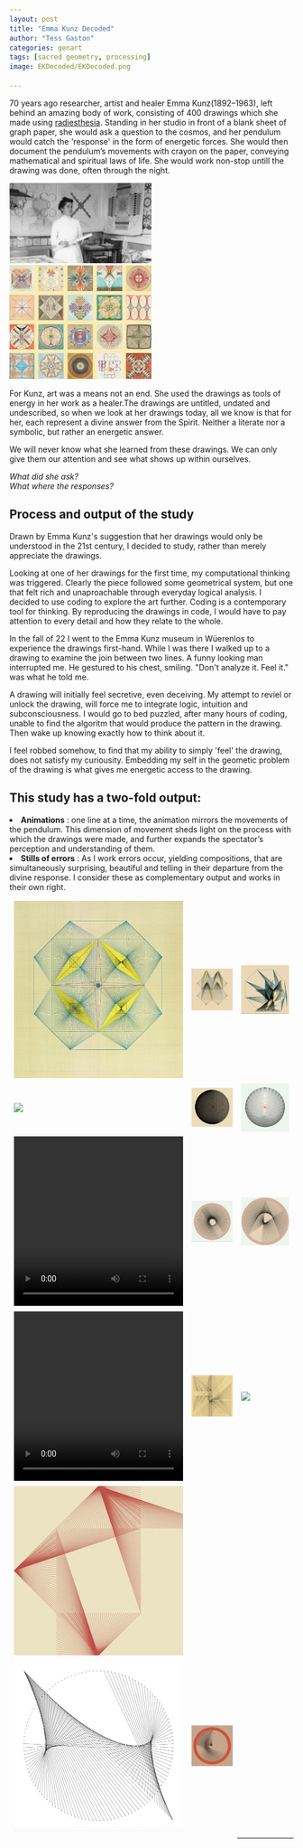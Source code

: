 ```yaml
---
layout: post
title: "Emma Kunz Decoded"
author: "Tess Gaston"
categories: genart
tags: [sacred geometry, processing]
image: EKDecoded/EKDecoded.png

---
```


<style>
   img{

      display: inline;
   }
</style>


<p>70 years ago researcher, artist and healer Emma Kunz(1892–1963), left behind an amazing body of work,
            consisting of 400 drawings which she made using <a href="https://en.wikipedia.org/wiki/Radiesthesia" target="blank">radiesthesia</a>. 
            Standing in her studio in front of a blank sheet of graph paper, she would ask a question to the cosmos, and her pendulum would catch the 'response' in the form of energetic forces.  She would then document the pendulum’s movements with crayon on the paper, conveying mathematical and spiritual laws of life. She would work non-stop untill the drawing was done, often through the night.</p>

<img src="assets/img/EKDecoded/EKstudioportrait.jpg" width="50%" height="auto">
<img src="assets/img/EKDecoded/EKcollection.png" width="50%" height="auto">


<p>For Kunz, art was a means not an end. She used the drawings as tools of energy in her work as a healer.The drawings are untitled, undated and undescribed, so when we look at her drawings today, all we know is that for her, each represent a divine answer from the Spirit. 
Neither a literate nor a symbolic, but rather an energetic answer. </p>

<p> We will never know what she learned from these drawings. We can only give them our attention and see what shows up within ourselves.</p>

 <cite>
                What did she ask? <br>
                What where the responses?        
            </cite>




## Process and output of the study


   <p>Drawn by Emma Kunz's suggestion that her drawings would only be understood in the 21st century, I decided to study, rather than merely appreciate the drawings.</p>
                    
   <p> Looking at one of her drawings for the first time, my computational thinking was triggered. Clearly the piece followed some geometrical system, but one that felt rich and unaproachable through everyday logical analysis.  I decided to use coding to explore the art further. Coding is a contemporary tool for thinking. By reproducing the drawings in code, I would have to pay attention to every detail and how they relate to the whole.
   </p>



<p>In the fall of 22 I went to the Emma Kunz museum in Wüerenlos to experience the drawings first-hand. While I was there I walked up to a drawing to examine the join between two lines. A funny looking man interrupted me. He gestured to his chest, smiling. "Don't analyze it. Feel it." was what he told me.</p>

<p>
A drawing will initially feel secretive, even deceiving.  
My attempt to reviel or unlock the drawing, will force me to integrate logic, intuition and subconsciousness.  I would go to bed puzzled, after many hours of coding, unable to find the algoritm that would produce the pattern in the drawing. Then wake up knowing exactly how to think about it.

I feel robbed somehow, to find that my ability to simply 'feel' the drawing, does not satisfy my curiousity. Embedding my self in the geometic problem of the drawing is what gives me energetic access to the drawing. </p>


           


## This study has a two-fold output: 
   <li>
  <strong>Animations</strong> : one line at a time, the animation mirrors the movements of the pendulum. 
This dimension of movement sheds light on the process with which the drawings were made, and further expands the spectator’s perception and understanding of them. 
 </li>
                            
   <li>
                                <strong>Stills of errors</strong> :
      As I work errors occur, yielding compositions, that are simultaneously surprising, beautiful and telling in their departure from the divine response. 
      I consider these as complementary output and works in their own right.
                            </li>
 <table>
  <tr>
   <td style="border: 1px solid white" >
      
<img src="assets/img/EKDecoded/EK117.png" style="display:inline" width="300px" height="auto">


</td>

<td style="border: 1px solid white">
<img src="assets/img/EKDecoded/EK1_error_small.png" style="display:inline" width="300px" height="auto">

</td>
 <td style="border: 1px solid white">
   <img src="assets/img/EKDecoded/EK1_error2.png" style="display:inline" width="300px" height="auto">

</td>
</tr>


<tr>
   <td style="border: 1px solid white" >
      

<img src="assets/img/EKDecoded/EK2_original.png" style="display:inline" width="300px" height="auto">

</td>

<td style="border: 1px solid white">

<img src="assets/img/EKDecoded/EK2_error2.jpg" style="display:inline" width="300px" height="auto">
</td>
 <td style="border: 1px solid white">
<img src="assets/img/EKDecoded/EK2_error4.png" style="display:inline" width="300px" height="auto">


</td>
</tr>


<tr>
   <td style="border: 1px solid white" >
      
   <video height="300" width="300" autoplay controls>
  <source src="./assets/img/EKDecoded/EK3_ani.mp4" type="video/mp4" poster="./assets/img/EKDecoded/EK3_original.png"/>
   
Your browser does not support the video tag.
</video>


</td>

<td style="border: 1px solid white">

<img src="assets/img/EKDecoded/EK3_error1.png" style="display:inline" width="300px" height="auto">
</td>
 <td style="border: 1px solid white">


<img src="assets/img/EKDecoded/EK3_error2.png" style="display:inline" width="300px" height="auto">

</td>
</tr>










<tr>
    <td style="border: 1px solid white">
       <video height="300" width="300" autoplay controls>
  <source src="./assets/img/EKDecoded/EK10.mp4" type="video/mp4" poster="./assets/img/EKDecoded/EK10_original.png"/>
   
Your browser does not support the video tag.
</video>

</td>
  <td style="border: 1px solid white">


<img src="assets/img/EKDecoded/EK11_error.png">

</td>
 <td style="border: 1px solid white">
<img src="assets/img/EKDecoded/EK10_error2.png" width="300px" height="auto">

</td>
</tr>


<tr>
  <td style="border: 1px solid white">
<img src="assets/img/EKDecoded/EK5_error.jpg">


</td>
 <td style="border: 1px solid white">


</td>
</tr>






<tr>
  <td style="border: 1px solid white">


<img src="assets/img/EKDecoded/EKX_error_small.jpg" width="300px" height="auto">

</td>
 <td style="border: 1px solid white">
<img src="assets/img/EKDecoded/EK6_error.png" width="300px" height="auto">

</td>
</tr>


<tr>
  <td style="border: 1px solid white">


</td>
 <td style="border: 1px solid white">


</td>
</tr>




 </table>
                  
                      